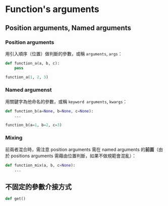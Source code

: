 # Function's arguments

## Position arguments, Named arguments

### Position arguments

用引入順序（位置）做判斷的參數，或稱 `arguments`, `args`：

```python 
def function_a(a, b, c):
    pass

function_a(1, 2, 3)
```

### Named argumenst

用關鍵字為他命名的參數，或稱 `keyword arguments`, `kwargs`：

```python
def function_b(a=None, b=None, c=None):
    ...

function_b(a=1, b=2, c=3)
```

### Mixing

前兩者混合時，需注意 position arguments 需在 named arguments 的**前面**（由於 positions arguments 需藉由位置判斷，如果不做規範會混亂）：

```python
def function_mix(a, b, c=None):
    ...
```

## 不固定的參數介接方式

```python
def get()
```